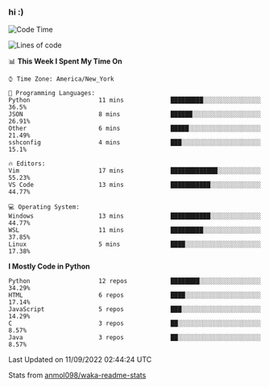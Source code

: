 ### hi :)

<!--START_SECTION:waka-->
![Code Time](http://img.shields.io/badge/Code%20Time-936%20hrs%2044%20mins-blue)

![Lines of code](https://img.shields.io/badge/From%20Hello%20World%20I%27ve%20Written-599%20Thousand%20lines%20of%20code-blue)

📊 **This Week I Spent My Time On** 

```text
⌚︎ Time Zone: America/New_York

💬 Programming Languages: 
Python                   11 mins             █████████░░░░░░░░░░░░░░░░   36.5% 
JSON                     8 mins              ██████░░░░░░░░░░░░░░░░░░░   26.91% 
Other                    6 mins              █████░░░░░░░░░░░░░░░░░░░░   21.49% 
sshconfig                4 mins              ███░░░░░░░░░░░░░░░░░░░░░░   15.1%

🔥 Editors: 
Vim                      17 mins             █████████████░░░░░░░░░░░░   55.23% 
VS Code                  13 mins             ███████████░░░░░░░░░░░░░░   44.77%

💻 Operating System: 
Windows                  13 mins             ███████████░░░░░░░░░░░░░░   44.77% 
WSL                      11 mins             █████████░░░░░░░░░░░░░░░░   37.85% 
Linux                    5 mins              ████░░░░░░░░░░░░░░░░░░░░░   17.38%

```

**I Mostly Code in Python** 

```text
Python                   12 repos            ████████░░░░░░░░░░░░░░░░░   34.29% 
HTML                     6 repos             ████░░░░░░░░░░░░░░░░░░░░░   17.14% 
JavaScript               5 repos             ███░░░░░░░░░░░░░░░░░░░░░░   14.29% 
C                        3 repos             ██░░░░░░░░░░░░░░░░░░░░░░░   8.57% 
Java                     3 repos             ██░░░░░░░░░░░░░░░░░░░░░░░   8.57%

```



 Last Updated on 11/09/2022 02:44:24 UTC
<!--END_SECTION:waka-->

Stats from [anmol098/waka-readme-stats](https://github.com/anmol098/waka-readme-stats)